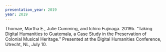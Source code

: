 ```yaml
---
presentation_year: 2019
year: 2019
---
```


Thomae, Martha E., Julie Cumming, and Ichiro Fujinaga. 2019b. “Taking Digital Humanities to Guatemala, a Case Study in the Preservation of Colonial Musical Heritage.” Presented at the Digital Humanities Conference, Utrecht, NL, July 10.